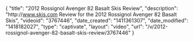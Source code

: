 {
    "title": "2012 Rossignol Avenger 82 Basalt Skis Review",
    "description": "http:\/\/www.skis.com Review for the 2012 Rossignol Avenger 82 Basalt Skis",
    "videoid": "3767446",
    "date_created": "1411361307",
    "date_modified": "1418182027",
    "type": "captivate",
    "layout": "video",
    "url": "\/v\/2012-rossignol-avenger-82-basalt-skis-review\/3767446"
}